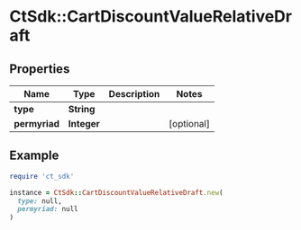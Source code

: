 # CtSdk::CartDiscountValueRelativeDraft

## Properties

| Name | Type | Description | Notes |
| ---- | ---- | ----------- | ----- |
| **type** | **String** |  |  |
| **permyriad** | **Integer** |  | [optional] |

## Example

```ruby
require 'ct_sdk'

instance = CtSdk::CartDiscountValueRelativeDraft.new(
  type: null,
  permyriad: null
)
```

